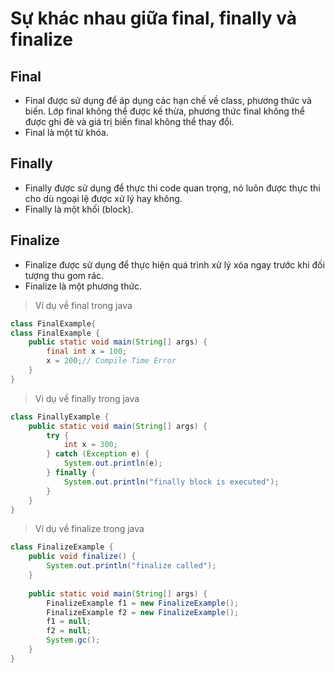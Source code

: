 # Sự khác nhau giữa final, finally và finalize

## Final
- Final được sử dụng để áp dụng các hạn chế về class, phương thức và biến. Lớp final không thể được kế thừa, phương thức final không thể được ghi đè và giá trị biến final không thể thay đổi.
- Final là một từ khóa.

## Finally
- Finally được sử dụng để thực thi code quan trọng, nó luôn được thực thi cho dù ngoại lệ được xử lý hay không.
- Finally là một khối (block).

## Finalize
- Finalize được sử dụng để thực hiện quá trình xử lý xóa ngay trước khi đối tượng thu gom rác.
- Finalize là một phương thức.

> Ví dụ về final trong java
```java
class FinalExample{  
class FinalExample {
    public static void main(String[] args) {
        final int x = 100;
        x = 200;// Compile Time Error
    }
} 
```

> Ví dụ về finally trong java
```java
class FinallyExample {
    public static void main(String[] args) {
        try {
            int x = 300;
        } catch (Exception e) {
            System.out.println(e);
        } finally {
            System.out.println("finally block is executed");
        }
    }
}
```

> Ví dụ về finalize trong java
```java
class FinalizeExample {
    public void finalize() {
        System.out.println("finalize called");
    }
 
    public static void main(String[] args) {
        FinalizeExample f1 = new FinalizeExample();
        FinalizeExample f2 = new FinalizeExample();
        f1 = null;
        f2 = null;
        System.gc();
    }
}
```